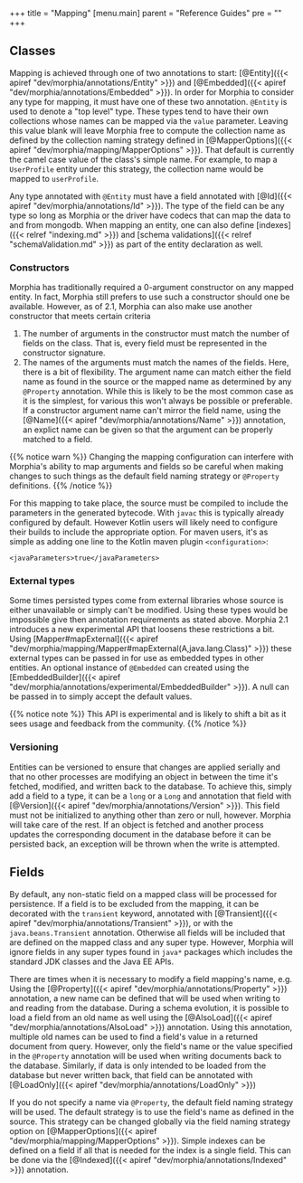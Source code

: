 +++
title = "Mapping"
[menu.main]
  parent = "Reference Guides"
  pre = "<i class='fa fa-file-text-o'></i>"
+++

## Classes

Mapping is achieved through one of two annotations to start:  [@Entity]({{< apiref "dev/morphia/annotations/Entity" >}}) and 
[@Embedded]({{< apiref "dev/morphia/annotations/Embedded" >}}).  In order for Morphia to consider any type for mapping, it must have one
of these two annotation.  `@Entity` is used to denote a "top level" type.  These types tend to have their own collections whose names
can be mapped via the `value` parameter.  Leaving this value blank will leave Morphia free to compute the collection name as defined by
the collection naming strategy defined in [@MapperOptions]({{< apiref "dev/morphia/mapping/MapperOptions" >}}).  That default is
currently the camel case value of the class's simple name.  For example, to map a `UserProfile` entity under this strategy, the
collection name would be mapped to `userProfile`. 

Any type annotated with `@Entity` must have a field annotated with [@Id]({{< apiref "dev/morphia/annotations/Id" >}}).  The type of the
field can be any type so long as Morphia or the driver have codecs that can map the data to and from mongodb.  When mapping an entity,
 one can also define [indexes]({{< relref "indexing.md" >}}) and [schema validations]({{< relref "schemaValidation.md" >}}) as part of
  the entity declaration as well.
  
### Constructors
Morphia has traditionally required a 0-argument constructor on any mapped entity.  In fact, Morphia still prefers to use such a
 constructor should one be available.  However, as of 2.1, Morphia can also make use another constructor that meets certain criteria
 
1.  The number of arguments in the constructor must match the number of fields on the class.  That is, every field must be represented in
the constructor signature.
2.  The names of the arguments must match the names of the fields.  Here, there is a bit of flexibility.  The argument name can match
either the field name as found in the source or the mapped name as determined by any `@Property` annotation.  While this is likely to be
the most common case as it is the simplest, for various this won't always be possible or preferable.  If a constructor argument name
can't mirror the field name, using the [@Name]({{< apiref "dev/morphia/annotations/Name" >}}) annotation, an explict name can be given
so that the argument can be properly matched to a field.

{{% notice warn %}}
Changing the mapping configuration can interfere with Morphia's ability to map arguments and fields so be careful when making changes to
such things as the default field naming strategy or `@Property` definitions.
{{% /notice %}}

For this mapping to take place, the source must be compiled to include the parameters in the generated bytecode.  With `javac` this is
typically already configured by default.  However Kotlin users will likely need to configure their builds to include the appropriate
option.  For maven users, it's as simple as adding one line to the Kotlin maven plugin `<configuration>`:

    <javaParameters>true</javaParameters>
    
### External types
Some times persisted types come from external libraries whose source is either unavailable or simply can't be modified.  Using these
 types would be impossible give then annotation requirements as stated above.  Morphia 2.1 introduces a new experimental API that loosens
  these restrictions a bit.  Using [Mapper#mapExternal]({{< apiref "dev/morphia/mapping/Mapper#mapExternal(A,java.lang.Class)" >}}) these
   external types can be passed in for use as embedded types in other entities.  An optional instance of `@Embedded` can created using the 
[EmbeddedBuilder]({{< apiref "dev/morphia/annotations/experimental/EmbeddedBuilder" >}}).  A null can be passed in to simply accept the
 default values.
 
{{% notice note %}}
This API is experimental and is likely to shift a bit as it sees usage and feedback from the community.
{{% /notice %}}
 
### Versioning
Entities can be versioned to ensure that changes are applied serially and that no other processes are modifying an object in between the
time it's fetched, modified, and written back to the database.  To achieve this, simply add a field to a type, it can be a `long` or a
`Long` and annotation that field with [@Version]({{< apiref "dev/morphia/annotations/Version" >}}).  This field must not be initialized
to anything other than zero or null, however.  Morphia will take care of the rest.  If an object is fetched and another process
updates the corresponding document in the database before it can be persisted back, an exception will be thrown when the write is
 attempted.

## Fields

By default, any non-static field on a mapped class will be processed for persistence.  If a field is to be excluded from the mapping, it
can be decorated with the `transient` keyword, annotated with  [@Transient]({{< apiref "dev/morphia/annotations/Transient" >}}), or with
the `java.beans.Transient` annotation.  Otherwise all fields will be included that are defined on the mapped class and any super type.
However, Morphia will ignore fields in any super types found in `java*` packages which includes the standard JDK classes and the Java EE
 APIs.
 
There are times when it is necessary to modify a field mapping's name, e.g.  Using the 
[@Property]({{< apiref "dev/morphia/annotations/Property" >}}) annotation, a new name can be defined that will be used when writing to
 and reading from the database.  During a schema evolution, it is possible to load a field from an old name as well using the
[@AlsoLoad]({{< apiref "dev/morphia/annotations/AlsoLoad" >}}) annotation.  Using this annotation, multiple old names can be used to
find a field's value in a returned document from query.  However, only the field's name or the value specified in the `@Property`
annotation will be used when writing documents back to the database.  Similarly, if data is only intended to be loaded from the database
 but never written back, that field can be annotated with [@LoadOnly]({{< apiref "dev/morphia/annotations/LoadOnly" >}})

If you do not specify a name via `@Property`, the default field naming strategy will be used.  The default strategy is to use the field's
name as defined in the source.  This strategy can be changed globally via the field naming strategy option on 
[@MapperOptions]({{< apiref "dev/morphia/mapping/MapperOptions" >}}).  Simple indexes can be defined on a field if all that is needed for
 the index is a single field.  This can be done via the [@Indexed]({{< apiref "dev/morphia/annotations/Indexed" >}}) annotation.